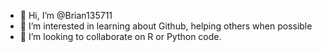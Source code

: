 - 👋 Hi, I’m @Brian135711
- 👀 I’m interested in learning about Github, helping others when possible
- 💞️ I’m looking to collaborate on R or Python code.


<!---
Brian135711/Brian135711 is a ✨ special ✨ repository because its `README.md` (this file) appears on your GitHub profile.
You can click the Preview link to take a look at your changes.
--->
